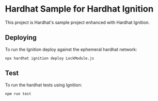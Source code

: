 # Hardhat Sample for Hardhat Ignition

This project is Hardhat's sample project enhanced with Hardhat Ignition.

## Deploying

To run the Ignition deploy against the ephemeral hardhat network:

```shell
npx hardhat ignition deploy LockModule.js
```

## Test

To run the hardhat tests using Ignition:

```shell
npm run test
```
